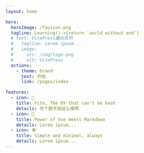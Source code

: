 ```yaml
---
layout: home

hero:
  heroImage: /favicon.png
  tagline: Learning()->{return `world without end`}
  # text: VitePress趣玩系列
  #   tagline: Lorem ipsum...
  #   image:
  #     src: /img/logo.png
  #     alt: VitePress
  actions:
    - theme: brand
      text: 开始
      link: /pages/index

features:
  - icon: 🚀
    title: Vite, The DX that can't be beat
    details: 写个数字就这么难啊
  - icon: 🖖
    title: Power of Vue meets Markdown
    details: Lorem ipsum...
  - icon: 🛠️
    title: Simple and minimal, always
    details: Lorem ipsum...
---
```

